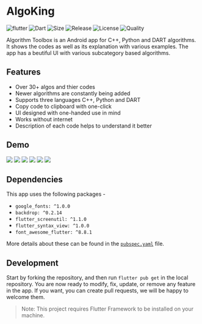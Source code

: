 # AlgoKing

![flutter](https://img.shields.io/badge/Flutter-Framework-brightgreen?logo=flutter)
![Dart](https://img.shields.io/badge/Dart-Language-blue?logo=dart)
![Size](https://img.shields.io/github/repo-size/codenameakshay/algoking)
![Release](https://img.shields.io/github/v/release/codenameakshay/algoking)
![License](https://img.shields.io/github/license/codenameakshay/algoking)
![Quality](https://img.shields.io/scrutinizer/quality/g/codenameakshay/algoking)

Algorithm Toolbox is an Android app for C++, Python and DART algorithms. It shows the codes as well as its explanation with various examples. The app has a beutiful UI with various subcategory based algorithms.

## Features

- Over 30+ algos and thier codes
- Newer algorithms are constantly being added
- Supports three languages C++, Python and DART
- Copy code to clipboard with one-click
- UI designed with one-handed use in mind
- Works without internet
- Description of each code helps to understand it better

## Demo

![](demo/1.jpg)
![](demo/2.jpg)
![](demo/3.jpg)
![](demo/4.jpg)
![](demo/5.jpg)
![](demo/6.jpg)

## Dependencies
This app uses the following packages -
- `google_fonts: ^1.0.0`
- `backdrop: ^0.2.14`
- `flutter_screenutil: ^1.1.0`
- `flutter_syntax_view: ^1.0.0`
- `font_awesome_flutter: ^8.8.1`

More details about these can be found in the [`pubspec.yaml`](https://github.com/codenameakshay/algoking/tree/master/app/pubspec.yaml) file.


## Development

Start by forking the repository, and then run `flutter pub get` in the local repository. You are now ready to modify, fix, update, or remove any feature in the app. If you want, you can create pull requests, we will be happy to welcome them.
>Note: This project requires Flutter Framework to be installed on your machine.